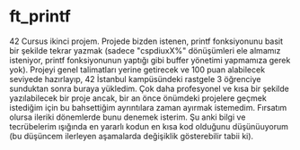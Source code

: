 # ft_printf
42 Cursus ikinci projem. Projede bizden istenen, printf fonksiyonunu basit bir şekilde tekrar yazmak (sadece "cspdiuxX%" dönüşümleri ele almamız isteniyor, printf fonksiyonunun yaptığı gibi buffer yönetimi yapmamıza gerek yok). Projeyi genel talimatları yerine getirecek ve 100 puan alabilecek seviyede hazırlayıp, 42 İstanbul kampüsündeki rastgele 3 öğrenciye sunduktan sonra buraya yükledim. Çok daha profesyonel ve kısa bir şekilde yazılabilecek bir proje ancak, bir an önce önümdeki projelere geçmek istediğim için bu bahsettiğim ayrıntılara zaman ayırmak istemedim. Fırsatım olursa ileriki dönemlerde bunu denemek isterim. Şu anki bilgi ve tecrübelerim ışığında en yararlı kodun en kısa kod olduğunu düşünüuyorum (bu düşüncem ilerleyen aşamalarda değişiklik gösterebilir tabii ki). 

